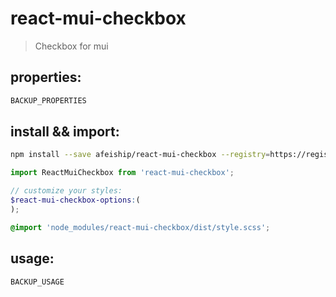 # react-mui-checkbox
> Checkbox for mui

## properties:
```javascript
BACKUP_PROPERTIES
```

## install && import:
```bash
npm install --save afeiship/react-mui-checkbox --registry=https://registry.npm.taobao.org
```

```js
import ReactMuiCheckbox from 'react-mui-checkbox';
```

```scss
// customize your styles:
$react-mui-checkbox-options:(
);

@import 'node_modules/react-mui-checkbox/dist/style.scss';
```


## usage:
```jsx
BACKUP_USAGE
```
